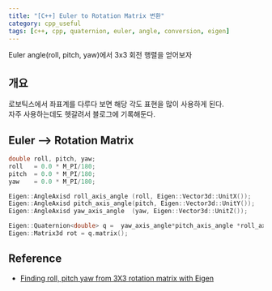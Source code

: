 ```yaml
---
title: "[C++] Euler to Rotation Matrix 변환"
category: cpp_useful
tags: [c++, cpp, quaternion, euler, angle, conversion, eigen]
---
```


Euler angle(roll, pitch, yaw)에서 3x3 회전 행렬을 얻어보자 <br/>

## 개요

로보틱스에서 좌표계를 다루다 보면 해당 각도 표현을 많이 사용하게 된다. <br/>
자주 사용하는데도 헷갈려서 블로그에 기록해둔다. <br/>

## Euler --> Rotation Matrix

~~~c++
double roll, pitch, yaw;
roll   = 0.0 * M_PI/180;
pitch  = 0.0 * M_PI/180;
yaw    = 0.0 * M_PI/180;

Eigen::AngleAxisd roll_axis_angle (roll, Eigen::Vector3d::UnitX());
Eigen::AngleAxisd pitch_axis_angle(pitch, Eigen::Vector3d::UnitY());
Eigen::AngleAxisd yaw_axis_angle  (yaw, Eigen::Vector3d::UnitZ());

Eigen::Quaternion<double> q =  yaw_axis_angle*pitch_axis_angle *roll_axis_angle;
Eigen::Matrix3d rot = q.matrix();
~~~

## Reference
* [Finding roll, pitch yaw from 3X3 rotation matrix with Eigen](https://ros-developer.com/2017/11/18/finding-roll-pitch-yaw-3x3-rotation-matrix-eigen/)